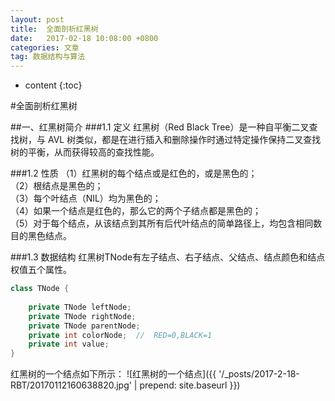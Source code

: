 ```yaml
---
layout: post
title:  全面剖析红黑树
date:   2017-02-18 10:08:00 +0800
categories: 文章
tag: 数据结构与算法
---
```


* content
{:toc}


#全面剖析红黑树

##一、红黑树简介
###1.1 定义
红黑树（Red Black Tree）是一种自平衡二叉查找树，与 AVL 树类似，都是在进行插入和删除操作时通过特定操作保持二叉查找树的平衡，从而获得较高的查找性能。

###1.2 性质
（1）红黑树的每个结点或是红色的，或是黑色的；<br>
（2）根结点是黑色的；<br>
（3）每个叶结点（NIL）均为黑色的；<br>
（4）如果一个结点是红色的，那么它的两个子结点都是黑色的；<br>
（5）对于每个结点，从该结点到其所有后代叶结点的简单路径上，均包含相同数目的黑色结点。<br>

###1.3 数据结构
红黑树TNode有左子结点、右子结点、父结点、结点颜色和结点权值五个属性。
```java
class TNode {
	
	private TNode leftNode;
	private TNode rightNode;
	private TNode parentNode;
	private int colorNode;	//	RED=0,BLACK=1
	private int value;
}
```
红黑树的一个结点如下所示：
![红黑树的一个结点]({{ '/_posts/2017-2-18-RBT/20170112160638820.jpg' | prepend: site.baseurl }})
